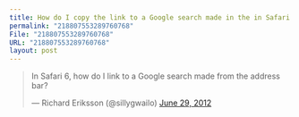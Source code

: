 ```yaml
---
title: How do I copy the link to a Google search made in the in Safari 6 (Mac) address bar?
permalink: "218807553289760768"
File: "218807553289760768"
URL: "218807553289760768"
layout: post
---
```




<blockquote class="twitter-tweet"><p>In Safari 6, how do I link to a Google search made from the address bar?</p>&mdash; Richard Eriksson (@sillygwailo) <a href="https://twitter.com/sillygwailo/status/218807553289760768" data-datetime="2012-06-29T20:46:00+00:00">June 29, 2012</a></blockquote>
<script src="//platform.twitter.com/widgets.js" charset="utf-8"></script>
	